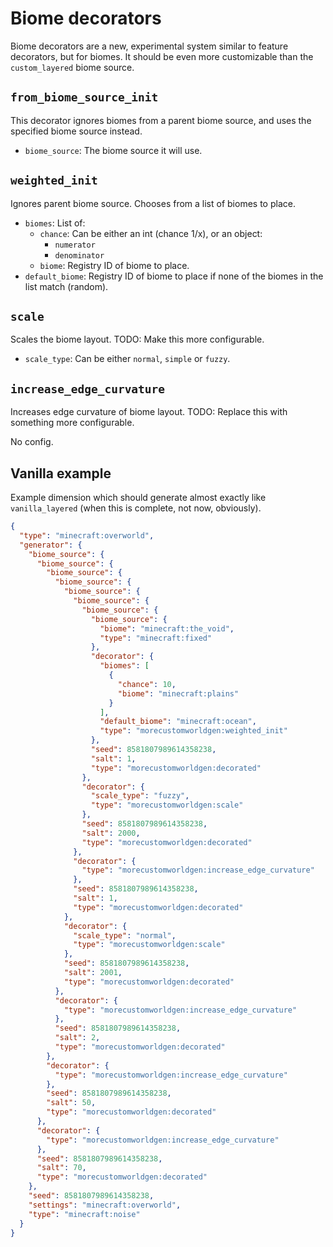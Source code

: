 # Biome decorators

Biome decorators are a new, experimental system similar to feature decorators, but for biomes. It should be even more
customizable than the `custom_layered` biome source.

## `from_biome_source_init`

This decorator ignores biomes from a parent biome source, and uses the specified biome source instead.

- `biome_source`: The biome source it will use.

## `weighted_init`

Ignores parent biome source. Chooses from a list of biomes to place.

- `biomes`: List of:
    - `chance`: Can be either an int (chance 1/x), or an object:
        - `numerator`
        - `denominator`
    - `biome`: Registry ID of biome to place.
- `default_biome`: Registry ID of biome to place if none of the biomes in the list match (random).

## `scale`

Scales the biome layout. TODO: Make this more configurable.

- `scale_type`: Can be either `normal`, `simple` or `fuzzy`.

## `increase_edge_curvature`

Increases edge curvature of biome layout. TODO: Replace this with something more configurable.

No config.

## Vanilla example

Example dimension which should generate almost exactly like `vanilla_layered` (when this is complete, not now,
obviously).

```json
{
  "type": "minecraft:overworld",
  "generator": {
    "biome_source": {
      "biome_source": {
        "biome_source": {
          "biome_source": {
            "biome_source": {
              "biome_source": {
                "biome_source": {
                  "biome_source": {
                    "biome": "minecraft:the_void",
                    "type": "minecraft:fixed"
                  },
                  "decorator": {
                    "biomes": [
                      {
                        "chance": 10,
                        "biome": "minecraft:plains"
                      }
                    ],
                    "default_biome": "minecraft:ocean",
                    "type": "morecustomworldgen:weighted_init"
                  },
                  "seed": 8581807989614358238,
                  "salt": 1,
                  "type": "morecustomworldgen:decorated"
                },
                "decorator": {
                  "scale_type": "fuzzy",
                  "type": "morecustomworldgen:scale"
                },
                "seed": 8581807989614358238,
                "salt": 2000,
                "type": "morecustomworldgen:decorated"
              },
              "decorator": {
                "type": "morecustomworldgen:increase_edge_curvature"
              },
              "seed": 8581807989614358238,
              "salt": 1,
              "type": "morecustomworldgen:decorated"
            },
            "decorator": {
              "scale_type": "normal",
              "type": "morecustomworldgen:scale"
            },
            "seed": 8581807989614358238,
            "salt": 2001,
            "type": "morecustomworldgen:decorated"
          },
          "decorator": {
            "type": "morecustomworldgen:increase_edge_curvature"
          },
          "seed": 8581807989614358238,
          "salt": 2,
          "type": "morecustomworldgen:decorated"
        },
        "decorator": {
          "type": "morecustomworldgen:increase_edge_curvature"
        },
        "seed": 8581807989614358238,
        "salt": 50,
        "type": "morecustomworldgen:decorated"
      },
      "decorator": {
        "type": "morecustomworldgen:increase_edge_curvature"
      },
      "seed": 8581807989614358238,
      "salt": 70,
      "type": "morecustomworldgen:decorated"
    },
    "seed": 8581807989614358238,
    "settings": "minecraft:overworld",
    "type": "minecraft:noise"
  }
}
```